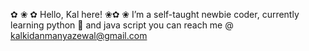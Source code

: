   ✿ ❀ ✿  Hello, Kal here! ❀✿ ❀
  I’m a self-taught newbie coder, currently learning python 🐍 and java script
  you can reach me @ kalkidanmanyazewal@gmail.com

<!---
KalkidanManyazewal/KalkidanManyazewal is a ✨ special ✨ repository because its `README.md` (this file) appears on your GitHub profile.
You can click the Preview link to take a look at your changes.
--->

